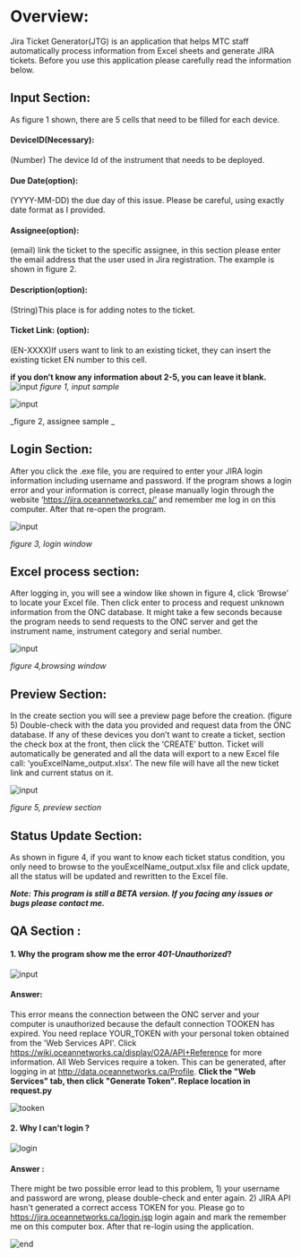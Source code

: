 # Overview:
Jira Ticket Generator(JTG) is an application that helps MTC staff automatically process information from Excel sheets and generate JIRA tickets. Before you use this application please carefully read the information below.
## Input Section:
As figure 1 shown, there are 5 cells that need to be filled for each device.
#### DeviceID(Necessary): 
(Number) The device Id of the instrument that needs to be deployed.
#### Due Date(option):
(YYYY-MM-DD) the due day of this issue. Please be careful, using exactly date format as I provided.
#### Assignee(option):
(email) link the ticket to the specific assignee, in this section please enter the email address that the user used in Jira registration. The example is shown in figure 2.
#### Description(option):
(String)This place is for adding notes to the ticket.
#### Ticket Link: (option):
(EN-XXXX)If users want to link to an existing ticket, they can insert the existing ticket EN number to this cell.

**if you don’t know any information about 2-5, you can leave it blank.**
![input](git_image/input.png)
                                                              _figure 1, input sample_
                                                              
   
![input](git_image/assignee.png)


_figure 2, assignee sample _                                                            
                                                              
## Login Section:
After you click the .exe file, you are required to enter your JIRA login information including username and password. If the program shows a login error and your information is correct, please manually login through the website ‘https://jira.oceannetworks.ca/’ and remember me log in on this computer. After that re-open the program.


![input](git_image/login.JPG)

_figure 3, login window_

## Excel process section:

After logging in, you will see a window like shown in figure 4, click ‘Browse’ to locate your Excel file. Then click enter to process and request unknown information from the ONC database. It might take a few seconds because the program needs to send requests to the ONC server and get the instrument name, instrument category and serial number.

   
![input](git_image/browse.JPG)


_figure 4,browsing window_   


## Preview Section:
In the create section you will see a preview page before the creation. (figure 5) Double-check with the data you provided and request data from the ONC database. If any of these devices you don’t want to create a ticket, section the check box at the front, then click the ‘CREATE’ button. Ticket will automatically be generated and all the data will export to a new Excel file call: ‘youExcelName_output.xlsx’.  The new file will have all the new ticket link and current status on it. 

![input](git_image/preview.png)


_figure 5, preview section_

## Status Update Section:
As shown in figure 4, if you want to know each ticket status condition, you only need to browse to the youExcelName_output.xlsx file and click update, all the status will be updated and rewritten to the Excel file.


***Note: This program is still a BETA version. If you facing any issues or bugs please contact me.***



## QA Section : 
#### 1. Why the program show me the error _401-Unauthorized_?

![input](git_image/error_401.JPG)

#### Answer: 
This error means the connection between the ONC server and your computer is unauthorized because the default connection TOOKEN has expired. You need replace YOUR_TOKEN with your personal token obtained from the 'Web Services API'. Click https://wiki.oceannetworks.ca/display/O2A/API+Reference for more information. All Web Services require a token. This can be generated, after logging in at http://data.oceannetworks.ca/Profile. **Click the "Web Services" tab, then click "Generate Token". Replace location in request.py**

![tooken](git_image/tooken.JPG)

#### 2. Why I can't login ? 
![login](git_image/login_fail.jpg)

#### Answer :
There might be two possible error lead to this problem, 1) your username and password are wrong, please double-check and enter again. 2) JIRA API hasn't generated a correct access TOKEN for you. Please go to https://jira.oceannetworks.ca/login.jsp login again and mark the remember me on this computer box. After that re-login using the application.



![end](git_image/712g27dgAmL._AC_SX569_.jpg)


